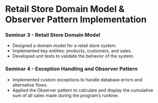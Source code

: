 # Retail Store Domain Model & Observer Pattern Implementation


### Seminar 3 - Retail Store Domain Model

- Designed a domain model for a retail store system.
- Implemented key entities: products, customers, and sales.
- Developed unit tests to validate the behavior of the system.

### Seminar 4 - Exception Handling and Observer Pattern

- Implemented custom exceptions to handle database errors and alternative flows.
- Applied the Observer pattern to calculate and display the cumulative sum of all sales made during the program’s runtime.
